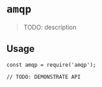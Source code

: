 # `amqp`

> TODO: description

## Usage

```
const amqp = require('amqp');

// TODO: DEMONSTRATE API
```
